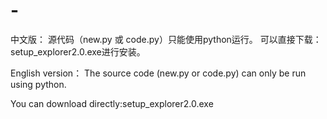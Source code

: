 # -

中文版：
源代码（new.py 或 code.py）只能使用python运行。
可以直接下载：setup_explorer2.0.exe进行安装。

English version：
The source code (new.py or code.py) can only be run using python.

You can download directly:setup_explorer2.0.exe
